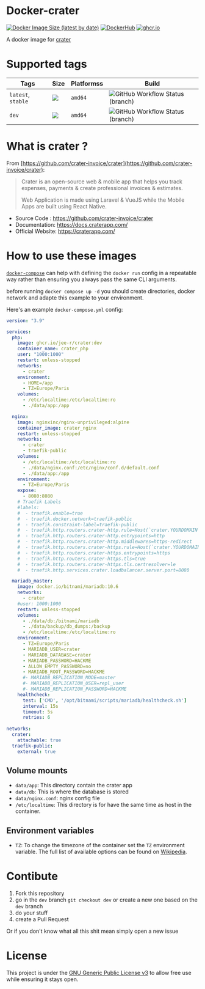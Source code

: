 # Docker-crater
[![Docker Image Size (latest by date)](https://img.shields.io/docker/image-size/j33r/crater?style=flat-square)](https://microbadger.com/images/j33r/crater)
[![DockerHub](https://img.shields.io/badge/Dockerhub-j33r/crater-%232496ED?logo=docker&style=flat-square)](https://hub.docker.com/r/j33r/crater)
[![ghcr.io](https://img.shields.io/badge/ghrc%2Eio-jee%2D-r/crater-%232496ED?logo=github&style=flat-square)](https://ghcr.io/jee-r/crater)

A docker image for [crater](https://kaliko.me/mpd-crater/)

# Supported tags

| Tags | Size | Platformss | Build |
|-|-|-|-|
| `latest`, `stable` | ![](https://img.shields.io/docker/image-size/j33r/crater/latest?style=flat-square) | `amd64` | ![GitHub Workflow Status (branch)](https://img.shields.io/github/workflow/status/jee-r/docker-crater/Deploy/master?style=flat-square)
| `dev` | ![](https://img.shields.io/docker/image-size/j33r/crater/dev?style=flat-square) | `amd64` | ![GitHub Workflow Status (branch)](https://img.shields.io/github/workflow/status/jee-r/docker-crater/Deploy/dev?style=flat-square) | 

# What is crater ?

From [https://github.com/crater-invoice/crater](https://github.com/crater-invoice/crater):

> Crater is an open-source web & mobile app that helps you track expenses, payments & create professional invoices & estimates.
>
> Web Application is made using Laravel & VueJS while the Mobile Apps are built using React Native.

- Source Code : https://github.com/crater-invoice/crater
- Documentation: https://docs.craterapp.com/
- Official Website: https://craterapp.com/

# How to use these images

[`docker-compose`](https://docs.docker.com/compose/) can help with defining the `docker run` config in a repeatable way rather than ensuring you always pass the same CLI arguments.

before running `docker compose up -d` you should create directories, docker network and adapte this example to your environment.

Here's an example `docker-compose.yml` config:

```yaml
version: "3.9"

services:
  php:
    image: ghcr.io/jee-r/crater:dev
    container_name: crater_php
    user: "1000:1000"
    restart: unless-stopped
    networks:
      - crater
    environment:
      - HOME=/app
      - TZ=Europe/Paris
    volumes:
      - /etc/localtime:/etc/localtime:ro
      - ./data/app:/app

  nginx:
    image: nginxinc/nginx-unprivileged:alpine
    container_image: crater_nginx
    restart: unless-stopped
    networks:
      - crater
      - traefik-public
    volumes:
      - /etc/localtime:/etc/localtime:ro
      - ./data/nginx.conf:/etc/nginx/conf.d/default.conf
      - ./data/app:/app
    environment:
      - TZ=Europe/Paris
    expose:
      - 8080:8080
    # Traefik Labels 
    #labels:
    #  - traefik.enable=true
    #  - traefik.docker.network=traefik-public
    #  - traefik.constraint-label=traefik-public
    #  - traefik.http.routers.crater-http.rule=Host(`crater.YOURDOMAIN`)
    #  - traefik.http.routers.crater-http.entrypoints=http
    #  - traefik.http.routers.crater-http.middlewares=https-redirect
    #  - traefik.http.routers.crater-https.rule=Host(`crater.YOURDOMAIN`)
    #  - traefik.http.routers.crater-https.entrypoints=https
    #  - traefik.http.routers.crater-https.tls=true
    #  - traefik.http.routers.crater-https.tls.certresolver=le
    #  - traefik.http.services.crater.loadbalancer.server.port=8080

  mariadb_master:
    image: docker.io/bitnami/mariadb:10.6
    networks:
      - crater
    #user: 1000:1000
    restart: unless-stopped
    volumes:
      - ./data/db:/bitnami/mariadb
      - ./data/backup/db_dumps:/backup
      - /etc/localtime:/etc/localtime:ro
    environment:
      - TZ=Europe/Paris
      - MARIADB_USER=crater
      - MARIADB_DATABASE=crater
      - MARIADB_PASSWORD=HACKME
      - ALLOW_EMPTY_PASSWORD=no
      - MARIADB_ROOT_PASSWORD=HACKME
      #- MARIADB_REPLICATION_MODE=master
      #- MARIADB_REPLICATION_USER=repl_user
      #- MARIADB_REPLICATION_PASSWORD=HACKME
    healthcheck:
      test: ['CMD', '/opt/bitnami/scripts/mariadb/healthcheck.sh']
      interval: 15s
      timeout: 5s
      retries: 6
  
networks:
  crater:
    attachable: true
  traefik-public:
    external: true

```

## Volume mounts

- `data/app`: This directory contain the crater app 
- `data/db`: This is where the database is stored
- `data/nginx.conf`: nginx config file
- `/etc/localtime`: This directory is for have the same time as host in the container.


## Environment variables

- `TZ`: To change the timezone of the container set the `TZ` environment variable. The full list of available options can be found on [Wikipedia](https://en.wikipedia.org/wiki/List_of_tz_database_time_zones).

# Contibute

1. Fork this repository
2. go in the `dev` branch `git checkout dev` or create a new one based on the `dev` branch
3. do your stuff
4. create a Pull Request 

Or if you don't know what all this shit mean simply open a new issue

# License

This project is under the [GNU Generic Public License v3](/LICENSE) to allow free use while ensuring it stays open.

